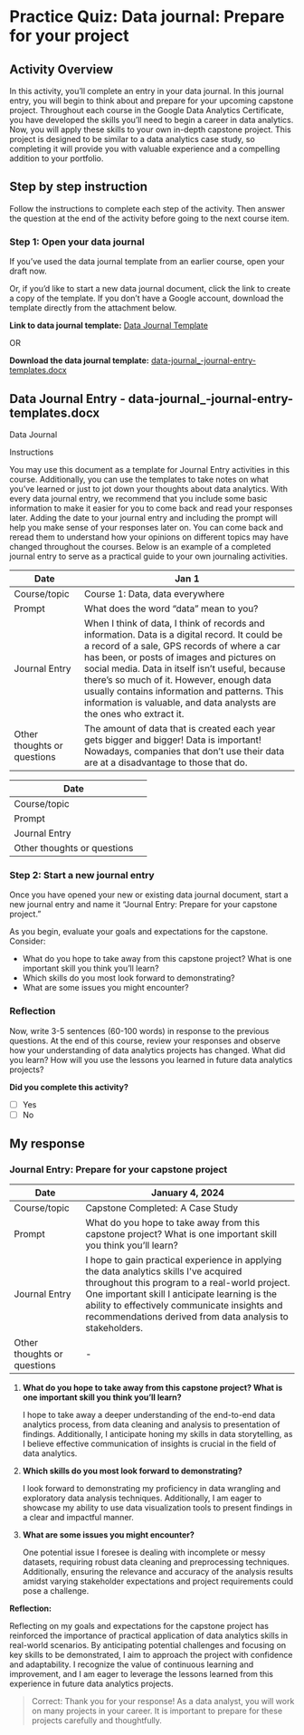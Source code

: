 # Practice Quiz: Data journal: Prepare for your project

## Activity Overview

In this activity, you’ll complete an entry in your data journal. In this journal entry, you will begin to think about and prepare for your upcoming capstone project. Throughout each course in the Google Data Analytics Certificate, you have developed the skills you’ll need to begin a career in data analytics. Now, you will apply these skills to your own in-depth capstone project. This project is designed to be similar to a data analytics case study, so completing it will provide you with valuable experience and a compelling addition to your portfolio.

## Step by step instruction

Follow the instructions to complete each step of the activity. Then answer the question at the end of the activity before going to the next course item.

### Step 1: Open your data journal

If you’ve used the data journal template from an earlier course, open your draft now.

Or, if you’d like to start a new data journal document, click the link to create a copy of the template. If you don’t have a Google account, download the template directly from the attachment below.

**Link to data journal template:** [Data Journal Template](https://docs.google.com/document/d/1ir6R0GVY6fTdqIN37w1mqyyj0OQYmiFcvNq04fxtRH0/template/preview)

OR

**Download the data journal template:** [data-journal_-journal-entry-templates.docx](./resources/data-journal_-journal-entry-templates.docx)

## Data Journal Entry - data-journal_-journal-entry-templates.docx

Data Journal

Instructions

You may use this document as a template for Journal Entry activities in this course. Additionally, you can use the templates to take notes on what you’ve learned or just to jot down your thoughts about data analytics. 
With every data journal entry, we recommend that you include some basic information to make it easier for you to come back and read your responses later. Adding the date to your journal entry and including the prompt will help you make sense of your responses later on. You can come back and reread them to understand how your opinions on different topics may have changed throughout the courses. 
Below is an example of a completed journal entry to serve as a practical guide to your own journaling activities. 

| Date   | Jan 1 |
|--------|-------|
| Course/topic | Course 1: Data, data everywhere |
| Prompt | What does the word “data” mean to you? |
| Journal Entry | When I think of data, I think of records and information. Data is a digital record. It could be a record of a sale, GPS records of where a car has been, or posts of images and pictures on social media. Data in itself isn’t useful, because there’s so much of it. However, enough data usually contains information and patterns. This information is valuable, and data analysts are the ones who extract it. |
| Other thoughts or questions | The amount of data that is created each year gets bigger and bigger! Data is important! Nowadays, companies that don’t use their data are at a disadvantage to those that do. |

| Date                        |   |
|-----------------------------|---|
| Course/topic                |   |
| Prompt                      |   |
| Journal Entry               |   |
| Other thoughts or questions |   |

### Step 2: Start a new journal entry

Once you have opened your new or existing data journal document, start a new journal entry and name it “Journal Entry: Prepare for your capstone project.” 

As you begin, evaluate your goals and expectations for the capstone. Consider:

- What do you hope to take away from this capstone project? What is one important skill you think you’ll learn?
- Which skills do you most look forward to demonstrating?
- What are some issues you might encounter?

### Reflection

Now, write 3-5 sentences (60-100 words) in response to the previous questions. At the end of this course, review your responses and observe how your understanding of data analytics projects has changed. What did you learn? How will you use the lessons you learned in future data analytics projects?

**Did you complete this activity?**

- [ ] Yes
- [ ] No

## My response

### **Journal Entry: Prepare for your capstone project**

| Date        | January 4, 2024            |
|-------------|----------------------------|
| Course/topic| Capstone Completed: A Case Study |
| Prompt      | What do you hope to take away from this capstone project? What is one important skill you think you’ll learn? |
| Journal Entry | I hope to gain practical experience in applying the data analytics skills I've acquired throughout this program to a real-world project. One important skill I anticipate learning is the ability to effectively communicate insights and recommendations derived from data analysis to stakeholders. |
| Other thoughts or questions | - |

1. **What do you hope to take away from this capstone project? What is one important skill you think you’ll learn?**

   I hope to take away a deeper understanding of the end-to-end data analytics process, from data cleaning and analysis to presentation of findings. Additionally, I anticipate honing my skills in data storytelling, as I believe effective communication of insights is crucial in the field of data analytics.

2. **Which skills do you most look forward to demonstrating?**

   I look forward to demonstrating my proficiency in data wrangling and exploratory data analysis techniques. Additionally, I am eager to showcase my ability to use data visualization tools to present findings in a clear and impactful manner.

3. **What are some issues you might encounter?**

   One potential issue I foresee is dealing with incomplete or messy datasets, requiring robust data cleaning and preprocessing techniques. Additionally, ensuring the relevance and accuracy of the analysis results amidst varying stakeholder expectations and project requirements could pose a challenge.

**Reflection:**

Reflecting on my goals and expectations for the capstone project has reinforced the importance of practical application of data analytics skills in real-world scenarios. By anticipating potential challenges and focusing on key skills to be demonstrated, I aim to approach the project with confidence and adaptability. I recognize the value of continuous learning and improvement, and I am eager to leverage the lessons learned from this experience in future data analytics projects.

> Correct: Thank you for your response! As a data analyst, you will work on many projects in your career. It is important to prepare for these projects carefully and thoughtfully.
